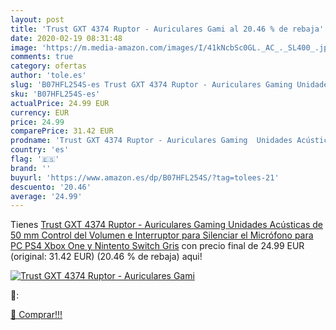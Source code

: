```yaml
---
layout: post
title: 'Trust GXT 4374 Ruptor - Auriculares Gami al 20.46 % de rebaja'
date: 2020-02-19 08:31:48
image: 'https://m.media-amazon.com/images/I/41kNcbSc0GL._AC_._SL400_.jpg'
comments: true
category: ofertas
author: 'tole.es'
slug: 'B07HFL254S-es Trust GXT 4374 Ruptor - Auriculares Gaming Unidades...'
sku: 'B07HFL254S-es'
actualPrice: 24.99 EUR
currency: EUR
price: 24.99
comparePrice: 31.42 EUR
prodname: 'Trust GXT 4374 Ruptor - Auriculares Gaming  Unidades Acústicas de 50 mm  Control del Volumen e Interruptor para Silenciar el Micrófono  para PC  PS4  Xbox One y Nintento Switch  Gris'
country: 'es'
flag: '🇪🇸'
brand: ''
buyurl: 'https://www.amazon.es/dp/B07HFL254S/?tag=tolees-21'
descuento: '20.46'
average: '24.99'
---
```


Tienes [Trust GXT 4374 Ruptor - Auriculares Gaming  Unidades Acústicas de 50 mm  Control del Volumen e Interruptor para Silenciar el Micrófono  para PC  PS4  Xbox One y Nintento Switch  Gris](https://www.amazon.es/dp/B07HFL254S/?tag=tolees-21) con precio final de  24.99 EUR (original: 31.42 EUR) (20.46 %  de rebaja) aqui!

[![Trust GXT 4374 Ruptor - Auriculares Gami](https://m.media-amazon.com/images/I/41kNcbSc0GL._AC_._SL400_.jpg)](https://www.amazon.es/dp/B07HFL254S/?tag=tolees-21)

🔎:


[🛒 Comprar!!!](https://www.amazon.es/dp/B07HFL254S/?tag=tolees-21)
